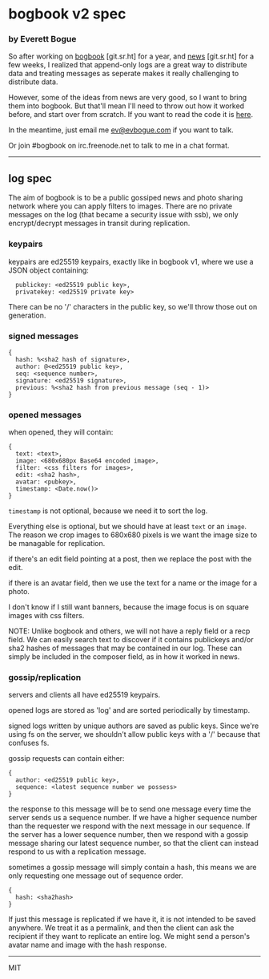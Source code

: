 # bogbook v2 spec

### by Everett Bogue

So after working on [bogbook](https://git.sr.ht/~ev/bogbook) [git.sr.ht] for a year, and [news](https://git.sr.ht/~ev/news) [git.sr.ht] for a few weeks, I realized that append-only logs are a great way to distribute data and treating messages as seperate makes it really challenging to distribute data.

However, some of the ideas from news are very good, so I want to bring them into bogbook. But that'll mean I'll need to throw out how it worked before, and start over from scratch. If you want to read the code it is [here](https://git.sr.ht/~ev/gossip).

In the meantime, just email me [ev@evbogue.com](mailto:ev@evbogue.com) if you want to talk.

Or join #bogbook on irc.freenode.net to talk to me in a chat format. 

---

## log spec

The aim of bogbook is to be a public gossiped news and photo sharing network where you can apply filters to images. There are no private messages on the log (that became a security issue with ssb), we only encrypt/decrypt messages in transit during replication.

### keypairs

keypairs are ed25519 keypairs, exactly like in bogbook v1, where we use a JSON object containing:

```
  publickey: <ed25519 public key>,
  privatekey: <ed25519 private key> 
```  

There can be no '/' characters in the public key, so we'll throw those out on generation.

### signed messages

```
{
  hash: %<sha2 hash of signature>,
  author: @<ed25519 public key>,
  seq: <sequence number>,
  signature: <ed25519 signature>,
  previous: %<sha2 hash from previous message (seq - 1)>
}
```

### opened messages

when opened, they will contain:

```
{
  text: <text>,
  image: <680x680px Base64 encoded image>,
  filter: <css filters for images>,
  edit: <sha2 hash>,
  avatar: <pubkey>,
  timestamp: <Date.now()>
}
```

`timestamp` is not optional, because we need it to sort the log. 

Everything else is optional, but we should have at least `text` or an `image`. The reason we crop images to 680x680 pixels is we want the image size to be managable for replication.

if there's an edit field pointing at a post, then we replace the post with the edit.

if there is an avatar field, then we use the text for a name or the image for a photo.

I don't know if I still want banners, because the image focus is on square images with css filters. 

NOTE: Unlike bogbook and others, we will not have a reply field or a recp field. We can easily search text to discover if it contains publickeys and/or sha2 hashes of messages that may be contained in our log. These can simply be included in the composer field, as in how it worked in news.

### gossip/replication

servers and clients all have ed25519 keypairs.

opened logs are stored as 'log' and are sorted periodically by timestamp.

signed logs written by unique authors are saved as public keys. Since we're using fs on the server, we shouldn't allow public keys with a '/' because that confuses fs. 

gossip requests can contain either:

```
{
  author: <ed25519 public key>,
  sequence: <latest sequence number we possess> 
} 
```

the response to this message will be to send one message every time the server sends us a sequence number. If we have a higher sequence number than the requester we respond with the next message in our sequence. If the server has a lower sequence number, then we respond with a gossip message sharing our latest sequence number, so that the client can instead respond to us with a replication message.

sometimes a gossip message will simply contain a hash, this means we are only requesting one message out of sequence order.

```
{
  hash: <sha2hash>
}
```

If just this message is replicated if we have it, it is not intended to be saved anywhere. We treat it as a permalink, and then the client can ask the recipient if they want to replicate an entire log. We might send a person's avatar name and image with the hash response. 





---

MIT


